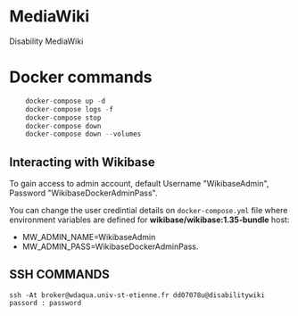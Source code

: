 # MediaWiki
Disability MediaWiki

# Docker commands
```javascript
    docker-compose up -d
    docker-compose logs -f
    docker-compose stop
    docker-compose down
    docker-compose down --volumes
``` 
    

## Interacting with Wikibase
To gain access to admin account, default Username "WikibaseAdmin", Password "WikibaseDockerAdminPass".

You can change the user credintial details on `docker-compose.yml` file where environment variables are defined for **wikibase/wikibase:1.35-bundle** host:
*  MW_ADMIN_NAME=WikibaseAdmin
*  MW_ADMIN_PASS=WikibaseDockerAdminPass.


## SSH COMMANDS
```
ssh -At broker@wdaqua.univ-st-etienne.fr dd07078u@disabilitywiki
passord : password
```

